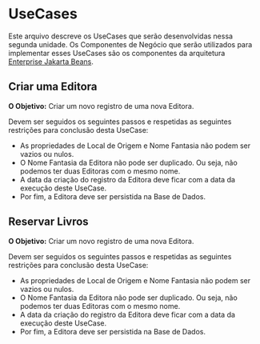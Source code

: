# UseCases

Este arquivo descreve os UseCases que serão desenvolvidas nessa segunda unidade. Os Componentes de Negócio que serão utilizados para implementar esses UseCases são os componentes da arquitetura [Enterprise Jakarta Beans](https://jakarta.ee/specifications/enterprise-beans/4.0/).

## Criar uma Editora

**O Objetivo:** Criar um novo registro de uma nova Editora.

Devem ser seguidos os seguintes passos e respetidas as seguintes restrições para conclusão desta UseCase:
* As propriedades de Local de Origem e Nome Fantasia não podem ser vazios ou nulos.
* O Nome Fantasia da Editora não pode ser duplicado. Ou seja, não podemos ter duas Editoras com o mesmo nome.
* A data da criação do registro da Editora deve ficar com a data da execução deste UseCase.
* Por fim, a Editora deve ser persistida na Base de Dados.

## Reservar Livros

**O Objetivo:** Criar um novo registro de uma nova Editora.

Devem ser seguidos os seguintes passos e respetidas as seguintes restrições para conclusão desta UseCase:
* As propriedades de Local de Origem e Nome Fantasia não podem ser vazios ou nulos.
* O Nome Fantasia da Editora não pode ser duplicado. Ou seja, não podemos ter duas Editoras com o mesmo nome.
* A data da criação do registro da Editora deve ficar com a data da execução deste UseCase.
* Por fim, a Editora deve ser persistida na Base de Dados.
